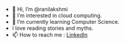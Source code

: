 - 👋 Hi, I’m @ranilakshmi
- 👀 I’m interested in cloud computing.
- 🌱 I’m currently learning Computer Science.
- I love reading stories and myths.
- 📫 How to reach me : [LinkedIn](www.linkedin.com/in/aryarn)
<!---
ranilakshmi/ranilakshmi is a ✨ special ✨ repository because its `README.md` (this file) appears on your GitHub profile.
You can click the Preview link to take a look at your changes.
--->

